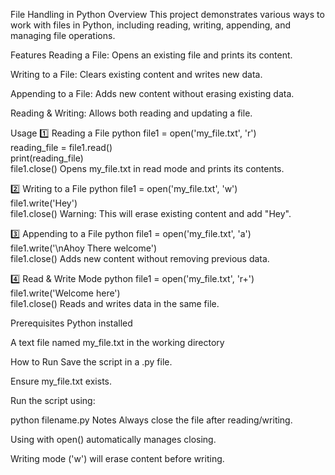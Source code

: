 File Handling in Python
Overview
This project demonstrates various ways to work with files in Python, including reading, writing, appending, and managing file operations.

Features
Reading a File: Opens an existing file and prints its content.

Writing to a File: Clears existing content and writes new data.

Appending to a File: Adds new content without erasing existing data.

Reading & Writing: Allows both reading and updating a file.

Usage
1️⃣ Reading a File
python
file1 = open('my_file.txt', 'r')  
reading_file = file1.read()  
print(reading_file)  
file1.close()
Opens my_file.txt in read mode and prints its contents.

2️⃣ Writing to a File
python
file1 = open('my_file.txt', 'w')  
file1.write('Hey')  
file1.close()
Warning: This will erase existing content and add "Hey".

3️⃣ Appending to a File
python
file1 = open('my_file.txt', 'a')  
file1.write('\nAhoy There welcome')  
file1.close()
Adds new content without removing previous data.

4️⃣ Read & Write Mode
python
file1 = open('my_file.txt', 'r+')  
file1.write('Welcome here')  
file1.close()
Reads and writes data in the same file.

Prerequisites
Python installed

A text file named my_file.txt in the working directory

How to Run
Save the script in a .py file.

Ensure my_file.txt exists.

Run the script using:

python filename.py
Notes
Always close the file after reading/writing.

Using with open() automatically manages closing.

Writing mode ('w') will erase content before writing.
